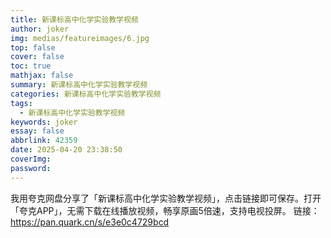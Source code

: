 ```yaml
---
title: 新课标高中化学实验教学视频
author: joker
img: medias/featureimages/6.jpg
top: false
cover: false
toc: true
mathjax: false
summary: 新课标高中化学实验教学视频
categories: 新课标高中化学实验教学视频
tags:
  - 新课标高中化学实验教学视频
keywords: joker
essay: false
abbrlink: 42359
date: 2025-04-20 23:38:50
coverImg:
password:
---
```


我用夸克网盘分享了「新课标高中化学实验教学视频」，点击链接即可保存。打开「夸克APP」，无需下载在线播放视频，畅享原画5倍速，支持电视投屏。
链接：https://pan.quark.cn/s/e3e0c4729bcd
